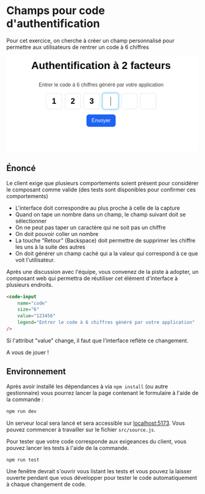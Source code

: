 # Champs pour code d'authentification

Pour cet exercice, on cherche à créer un champ personnalisé pour permettre aux utilisateurs de rentrer un code à 6 chiffres

![Rendu attendu](./screenshot.png)

## Énoncé

Le client exige que plusieurs comportements soient présent pour considérer le composant comme valide (des tests sont disponibles pour confirmer ces comportements)

- L'interface doit correspondre au plus proche à celle de la capture
- Quand on tape un nombre dans un champ, le champ suivant doit se sélectionner
- On ne peut pas taper un caractère qui ne soit pas un chiffre
- On doit pouvoir coller un nombre
- La touche "Retour" (Backspace) doit permettre de supprimer les chiffre les uns à la suite des autres
- On doit générer un champ caché qui a la valeur qui correspond à ce que voit l'utilisateur.

Après une discussion avec l'équipe, vous convenez de la piste à adopter, un composant web qui permettra de réutiliser cet élément d'interface à plusieurs endroits.

```html
<code-input
    name="code"
    size="6"
    value="123456"
    legend="Entrer le code à 6 chiffres généré par votre application"
/>
```

Si l'attribut "value" change, il faut que l'interface reflète ce changement.

A vous de jouer !

## Environnement

Après avoir installé les dépendances à via `npm install` (ou autre gestionnaire) vous pourrez lancer la page contenant le formulaire à l'aide de la commande : 

```bash
npm run dev
```

Un serveur local sera lancé et sera accessible sur [localhost:5173](http://localhost:5173). Vous pouvez commencer à travailler sur le fichier `src/source.js`.

Pour tester que votre code corresponde aux exigeances du client, vous pouvez lancer les tests à l'aide de la commande.

```bash
npm run test
```

Une fenêtre devrait s'ouvrir vous listant les tests et vous pouvez la laisser ouverte pendant que vous développer pour tester le code automatiquement à chaque changement de code.

